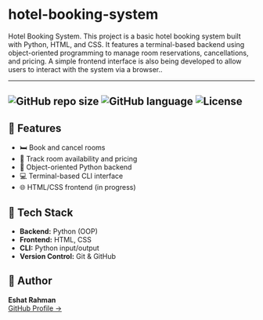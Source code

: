# hotel-booking-system
<p>Hotel Booking System. This project is a basic hotel booking system built with Python, HTML, and CSS. It features a terminal-based backend using object-oriented programming to manage room reservations, cancellations, and pricing. A simple frontend interface is also being developed to allow users to interact with the system via a browser..</p>

---
![GitHub repo size](https://img.shields.io/github/repo-size/eshat69/hotel-booking-system)
![GitHub language](https://img.shields.io/github/languages/top/eshat69/hotel-booking-system)
![License](https://img.shields.io/github/license/eshat69/hotel-booking-system)
---

<h2>🚀 Features</h2>

<ul>
  <li>🛏️ Book and cancel rooms</li>
  <li>📅 Track room availability and pricing</li>
  <li>🧠 Object-oriented Python backend</li>
  <li>💻 Terminal-based CLI interface</li>
  <li>🌐 HTML/CSS frontend (in progress)</li>
</ul>

<h2>📁 Tech Stack</h2>

<ul>
  <li><b>Backend:</b> Python (OOP)</li>
  <li><b>Frontend:</b> HTML, CSS</li>
  <li><b>CLI:</b> Python input/output</li>
  <li><b>Version Control:</b> Git & GitHub</li>
</ul>



<h2>🙋 Author</h2>

<p><strong>Eshat Rahman</strong><br>
<a href="https://github.com/eshat69">GitHub Profile →</a></p>

